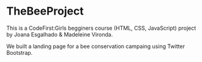# TheBeeProject

This is a CodeFirst:Girls begginers course (HTML, CSS, JavaScript) project by Joana Esgalhado & Madeleine Vironda.

We built a landing page for a bee conservation campaing using Twitter Bootstrap.

